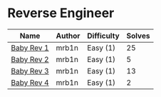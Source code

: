 # Reverse Engineer

| Name                                                       | Author           | Difficulty | Solves |
| ---------------------------------------------------------- | ---------------- | ---------- | ------ |
| [Baby Rev 1](baby-rev-1/)                                  | mrb1n            | Easy (1)   | 25     |
| [Baby Rev 2](baby-rev-2/)                                  | mrb1n            | Easy (1)   | 5      |
| [Baby Rev 3](baby-rev-3/)                                  | mrb1n            | Easy (1)   | 13     |
| [Baby Rev 4](baby-rev-4/)                                  | mrb1n            | Easy (1)   | 2      |
